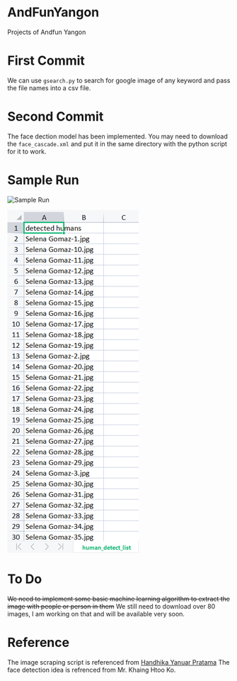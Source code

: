 # AndFunYangon
Projects of Andfun Yangon

# First Commit

We can use `gsearch.py` to search for google image of any keyword and pass the file names into a csv file.

# Second Commit

The face dection model has been implemented. You may need to download the `face_cascade.xml` and put it in the same directory with the python script for it to work.

# Sample Run
![Sample Run](https://github.com/htinaunglu/AndFunYangon/blob/main/images/sample%20run.gif)

![csv](https://github.com/htinaunglu/AndFunYangon/blob/main/images/detected_csv.png)

# To Do

~~We need to implement some basic machine learning algorithm to extract the image with people or person in them~~
We still need to download over 80 images, I am working on that and will be available very soon.

# Reference
The image scraping script is referenced from [Handhika Yanuar Pratama](https://python.plainenglish.io/how-to-automatically-download-bulk-images-for-your-dataset-using-python-f1efffba7a03) 
The face detection idea is refrenced from Mr. Khaing Htoo Ko.
